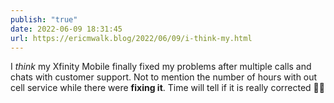 ```yaml
---
publish: "true"
date: 2022-06-09 18:31:45
url: https://ericmwalk.blog/2022/06/09/i-think-my.html
---
```

I *think* my Xfinity Mobile finally fixed my problems after multiple calls and chats with customer support. Not to mention the number of hours with out cell service while there were **fixing it**.  Time will tell if it is really corrected 🤷‍♂️